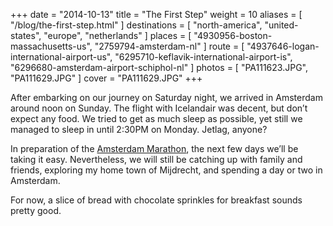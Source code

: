 +++
date    = "2014-10-13"
title   = "The First Step"
weight  = 10
aliases = [ "/blog/the-first-step.html" ]
destinations = [ "north-america", "united-states", "europe", "netherlands" ]
places  = [ "4930956-boston-massachusetts-us", "2759794-amsterdam-nl" ]
route   = [
  "4937646-logan-international-airport-us",
  "6295710-keflavik-international-airport-is",
  "6296680-amsterdam-airport-schiphol-nl"
]
photos = [ "PA111623.JPG", "PA111629.JPG" ]
cover  = "PA111629.JPG"
+++

After embarking on our journey on Saturday night, we arrived in Amsterdam around noon on Sunday. The flight with Icelandair was decent, but don’t expect any food. We tried to get as much sleep as possible, yet still we managed to sleep in until 2:30PM on Monday. Jetlag, anyone?

<!--more-->
In preparation of the [Amsterdam Marathon](http://www.tcsamsterdammarathon.nl/en/), the next few days we’ll be taking it easy. Nevertheless, we will still be catching up with family and friends, exploring my home town of Mijdrecht, and spending a day or two in Amsterdam.

For now, a slice of bread with chocolate sprinkles for breakfast sounds pretty good.